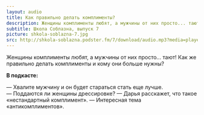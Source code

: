 ```yaml
---
layout: audio
title: Как правильно делать комплименты?
description: Женщины комплименты любят, а мужчины от них просто... тают!
subtitle: Школа Соблазна, выпуск 7
picture: shkola-soblazna-7.jpg
src: http://shkola-soblazna.podster.fm/7/download/audio.mp3?media=player
---
```


Женщины комплименты любят, а мужчины от них просто... тают! Как же правильно делать комплименты и кому они больше нужны?
 	
**В подкасте:**
	
— Хвалите мужчину и он будет стараться стать еще лучше.
— Поддаются ли женщины дрессировке?
— Дарья расскажет, что такое «нестандартный комплимент».
— Интересная тема «антикомплиментов».	
